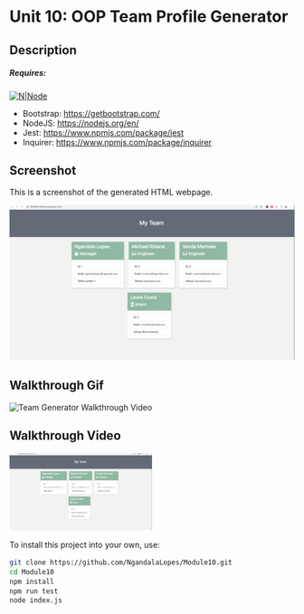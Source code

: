# Unit 10: OOP Team Profile Generator
## Description


##### Requires:
[![N|Node](https://www.vectorlogo.zone/logos/nodejs/nodejs-horizontal.svg)](https://nodejs.org)

- Bootstrap: https://getbootstrap.com/
- NodeJS: https://nodejs.org/en/
- Jest: https://www.npmjs.com/package/jest
- Inquirer: https://www.npmjs.com/package/inquirer

## Screenshot
This is a screenshot of the generated HTML webpage.

![Team Generator HTML Webpage Screenshot](./assets/screenshot_team_profile.png)

## Walkthrough Gif
![Team Generator Walkthrough Video](./assets/team_profile_animated.gif)




## Walkthrough Video
[<img src="https://raw.githubusercontent.com/NgandalaLopes/Module10/master/assets/screenshot_team_profile.png" width="50%">](https://www.youtube.com/watch?v=Hc79sDi3f0U "See Video Walkthrough")

To install this project into your own, use:
```sh 
git clone https://github.com/NgandalaLopes/Module10.git
cd Module10
npm install
npm run test
node index.js
```
